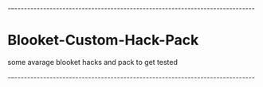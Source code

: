 -–---------------------------------------------------------------------------

# Blooket-Custom-Hack-Pack

some avarage blooket hacks and pack to get tested

-–---------------------------------------------------------------------------
